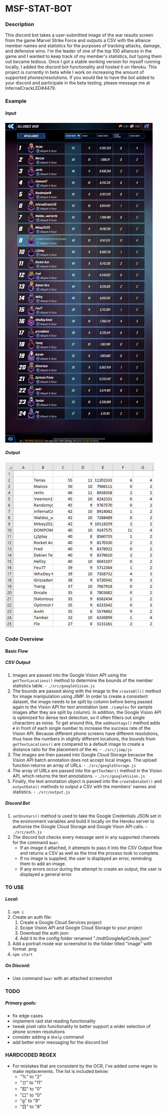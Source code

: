 # MSF-STAT-BOT
### Description
This discord bot takes a user-submitted image of the war results screen from the game Marvel Strike Force and outputs a CSV with the alliance member names and statistics for the purposes of tracking attacks, damage, and defensive wins.  I'm the leader of one of the top 100 alliances in the game and I wanted to keep track of my member's statistics, but typing them out became tedious.  Once I got a stable working version for myself running locally, I added the discord bot functionality and hosted it on Heroku.  This project is currently in beta while I work on increasing the amount of supported phones/resolutions.  If you would like to have the bot added to your discord and participate in the beta testing, please message me at InfernalCrackLED#4479.

### Example

##### Input
![Input](/samples/image.png)

##### Output
![Input](/samples/output.png)

### Code Overview

#### Basic Flow
##### CSV Output
1. Images are passed into the Google Vision API using the `getTextLocations()` method to determine the bounds of the member statistics table. - `./src/googleVision.js`
2. The bounds are passed along with the image to the `createAll()` method for image manipulation using JIMP.  In order to create a consistent dataset, the image needs to be split by column before being passed again to the Vision API for text annotation (see `./samples` for sample images after they are split by column). In addition, the Google Vision API is optimized for dense text detection, so it often filters out single characters as noise.  To get around this, the `addHashtags()` method adds `#` in front of each single number to increase the success rate of the Vision API.  Because different phone screens have different resolutions, thus have the numbers in slightly different locations, the bounds from `getTextLocations()` are compared to a default image to create a distance ratio for the placement of the `#`s.  - `./src/jimp/js`
3. The images are then passed into Google Cloud Storage because the Vision API batch annotation does not accept local images.  The upload function returns an array of URLs. - `./src/googleStorage.js`
4. The array of URLs are passed into the `getTextWar()` method in the Vision API, which returns the text annotations. - `./src/googleVision.js`
5. Finally, the text annotation object is passed into the `createDataSet()` and `outputData()` methods to output a CSV with the members' names and statistics. - `./src/output.js`

##### Discord Bot
1. `setEnvVars()` method is used to take the Google Credentials JSON set in the environment variables and build it locally on the Heroku server to authorize the Google Cloud Storage and Google Vison API calls. - `./src/auth.js`
2. The discord bot checks every message sent in any supported channels for the command `$war`.
    - If an image it attached, it attempts to pass it into the CSV Output flow and returns a CSV as well as the time the process took to complete. 
    - If no image is supplied, the user is displayed an error, reminding them to add an image.
    - If any errors occur during the attempt to create an output, the user is displayed a general error.




### TO USE
##### Local:
1. `npm i`
2. Create an auth file:
    1. Create a Google Cloud Services project
    2. Scope Vision API and Google Cloud Storage to your project
    3. Download the auth json
    4. Add it to the config folder renamed "./mdtGoogleApiCreds.json"
3. Add a portrait mode war screenshot to the folder titled "image" with format .png
4. `npm start`

##### On Discord:
- Use command `$war` with an attached screenshot

### TODO
##### Primary goals:
- fix edge cases
- implement raid stat reading functionality
- tweak pixel ratio functionality to better support a wider selection of phone screen resolutions
- consider adding a `$help` command
- add better error messaging for the discord bot

### HARDCODED REGEX
- For mistakes that are consistent by the OCR, I've added some regex to make replacements.  The list is included below:
    - "%" to "2"
    - "끄" to "11"
    - "扣" to "0"
    - "口" to "0"
    - "g" to "9"
    - "日" to "8"